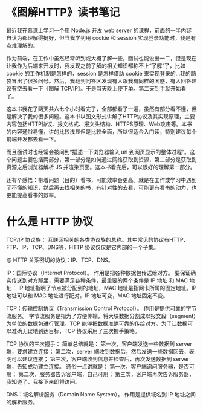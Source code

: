 # 《图解HTTP》读书笔记
最近我在慕课上学习一个用 Node.js 开发 web server 的课程，前面的一半内容自认为都理解得挺好，但当我学到用 cookie 和 session 实现登录功能时，我是有点难理解的。

作为前端，在工作中虽然经常听到或大概了解一些，面试也能说出一二，但是现在让我作为后端来开发时，我发现之前了解的相关知识都称不上“了解”了，比如 cookie 的工作机制是怎样的，session 是怎样借助 cookie 来实现登录的...我的脑袋冒出了很多问号。然后，我翻到问答区发现有人跟我有同样的困惑，有人回答建议有空去看一下《图解 TCP/IP》。于是当天晚上便下单，第二天到手就开始看了。

这本书我花了两天共六七个小时看完了，全部都看了一遍，虽然有部分看不懂，但是解决了我的很多问题。这本书以图文形式讲解了HTTP协议及其实现原理，主要内容包括HTTP协议、报文格式、报文头结构、HTTPS原理、Web攻击等。本书的内容通俗易懂，讲的比较浅显但是比较全面，所以很适合入门读，特别建议每个前端开发都去看一下。

而且面试时也经常会被问到“描述一下浏览器输入 url 到网页显示的整体过程”。这个问题主要包括两部分，第一部分是如何通过网络获取到资源，第二部分是获取到资源之后浏览器解析 JS 并渲染页面。这本书看完后，可以很好的理解第一部分。

还有个感悟：带着问题（目的）看书，可能效率会更高。就是在工作或学习中遇到了不懂的知识，然后再去找相关的书，有针对性的去看，可能更有看书的动力，也更能提高看书的效率。

# 什么是 HTTP 协议
TCP/IP 协议族：
互联网相关的各类协议族的总称。其中常见的协议有HTTP、FTP、IP、TCP、DNS等，HTTP 协议仅仅是它内部的一个子集。

与 HTTP 关系密切的协议：IP、TCP、DNS。

IP：国际协议（Internet Protocol）。
作用是把各种数据包传送给对方。
要保证确实传送到对方那里，需要满足各种条件，最重要的两个条件是 IP 地址 和 MAC 地址：
IP 地址指明了节点被分配到的地址，MAC 地址是指网卡所属的固定地址。IP 地址可以和 MAC 地址进行配对。IP 地址可变，MAC 地址固定不变。

TCP：传输控制协议（Transmission Control Protocol）。
作用是提供可靠的字节流服务。
字节流服务是指为了方便传输，将大块数据分割成以报文段（segment）为单位的数据包进行管理。TCP 能够把数据准确可靠的传给对方。为了让数据可以准确无误地到达目标，TCP 协议采用了三次握手策略。

TCP 协议的三次握手：
简单总结就是：
第一次，客户端发送一些数据到 server 端，要求建立连接；
第二次，server 端收到数据后，然后发送一些数据回去，表明可以建议连接；
第三次，客户端收到信息并检查后，再次发送数据到 server 端，告知成功建立连接。
通俗一点讲就是：
第一次，客户端询问服务器，是否可用；
第二次，服务器告诉客户端，自己可用；
第三次，客户端再次告诉服务器，我知道了，我接下来即将访问。

DNS：域名解析服务（Domain Name System）。
作用是提供域名到 IP 地址之间的解析服务。
